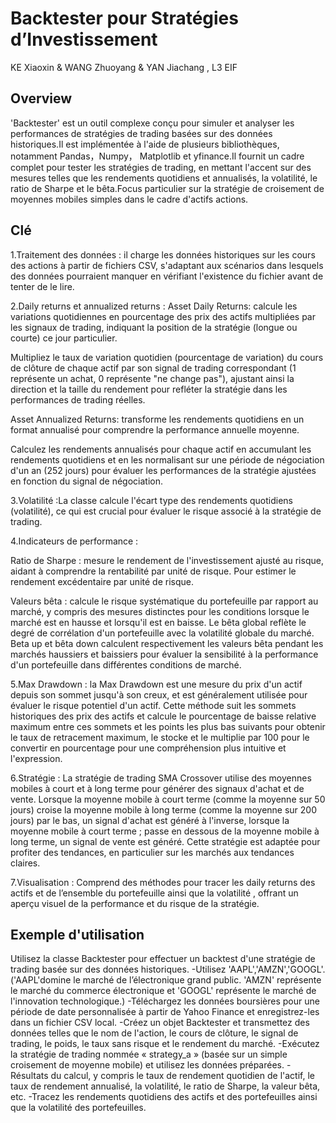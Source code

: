 # Backtester pour Stratégies d’Investissement
KE Xiaoxin & WANG Zhuoyang & YAN Jiachang , L3 EIF
## Overview
'Backtester' est un outil complexe conçu pour simuler et analyser les performances de stratégies de trading basées sur des données historiques.Il est implémentée à l'aide de plusieurs bibliothèques, notamment Pandas，Numpy， Matplotlib et yfinance.Il fournit un cadre complet pour tester les stratégies de trading, en mettant l'accent sur des mesures telles que les rendements quotidiens et annualisés, la volatilité, le ratio de Sharpe et le bêta.Focus particulier sur la stratégie de croisement de moyennes mobiles simples dans le cadre d'actifs actions.

## Clé
1.Traitement des données : il charge les données historiques sur les cours des actions à partir de fichiers CSV, s'adaptant aux scénarios dans lesquels des données pourraient manquer en vérifiant l'existence du fichier avant de tenter de le lire.

2.Daily returns et annualized returns :
Asset Daily Returns: calcule les variations quotidiennes en pourcentage des prix des actifs multipliées par les signaux de trading, indiquant la position de la stratégie (longue ou courte) ce jour particulier.

Multipliez le taux de variation quotidien (pourcentage de variation) du cours de clôture de chaque actif par son signal de trading correspondant (1 représente un achat, 0 représente "ne change pas"), ajustant ainsi la direction et la taille du rendement pour refléter la stratégie dans les performances de trading réelles.

Asset Annualized Returns: transforme les rendements quotidiens en un format annualisé pour comprendre la performance annuelle moyenne.

Calculez les rendements annualisés pour chaque actif en accumulant les rendements quotidiens et en les normalisant sur une période de négociation d'un an (252 jours) pour évaluer les performances de la stratégie ajustées en fonction du signal de négociation.

3.Volatilité :La classe calcule l'écart type des rendements quotidiens (volatilité), ce qui est crucial pour évaluer le risque associé à la stratégie de trading.

4.Indicateurs de performance :

Ratio de Sharpe : mesure le rendement de l'investissement ajusté au risque, aidant à comprendre la rentabilité par unité de risque.
Pour estimer le rendement excédentaire par unité de risque.

Valeurs bêta : calcule le risque systématique du portefeuille par rapport au marché, y compris des mesures distinctes pour les conditions lorsque le marché est en hausse et lorsqu'il est en baisse.
Le bêta global reflète le degré de corrélation d'un portefeuille avec la volatilité globale du marché. Beta up et bêta down calculent respectivement les valeurs bêta pendant les marchés haussiers et baissiers pour évaluer la sensibilité à la performance d'un portefeuille dans différentes conditions de marché.

5.Max Drawdown :
la Max Drawdown est une mesure du prix d'un actif depuis son sommet jusqu'à son creux, et est généralement utilisée pour évaluer le risque potentiel d'un actif. Cette méthode suit les sommets historiques des prix des actifs et calcule le pourcentage de baisse relative maximum entre ces sommets et les points les plus bas suivants pour obtenir le taux de retracement maximum, le stocke et le multiplie par 100 pour le convertir en pourcentage pour une compréhension plus intuitive et l'expression.

6.Stratégie :
La stratégie de trading SMA Crossover utilise des moyennes mobiles à court et à long terme pour générer des signaux d'achat et de vente. Lorsque la moyenne mobile à court terme (comme la moyenne sur 50 jours) croise la moyenne mobile à long terme (comme la moyenne sur 200 jours) par le bas, un signal d'achat est généré à l'inverse, lorsque la moyenne mobile à court terme ; passe en dessous de la moyenne mobile à long terme, un signal de vente est généré. Cette stratégie est adaptée pour profiter des tendances, en particulier sur les marchés aux tendances claires.

7.Visualisation :
Comprend des méthodes pour tracer les daily returns des actifs et de l’ensemble du portefeuille ainsi que la volatilité , offrant un aperçu visuel de la performance et du risque de la stratégie.

## Exemple d'utilisation 
Utilisez la classe Backtester pour effectuer un backtest d'une stratégie de trading basée sur des données historiques.
-Utilisez 'AAPL','AMZN','GOOGL'.('AAPL'domine le marché de l’électronique grand public. 'AMZN' représente le marché du commerce électronique et 'GOOGL' représente le marché de l'innovation technologique.)
-Téléchargez les données boursières pour une période de date personnalisée à partir de Yahoo Finance et enregistrez-les dans un fichier CSV local.
-Créez un objet Backtester et transmettez des données telles que le nom de l'action, le cours de clôture, le signal de trading, le poids, le taux sans risque et le rendement du marché.
-Exécutez la stratégie de trading nommée « strategy_a » (basée sur un simple croisement de moyenne mobile) et utilisez les données préparées.
-Résultats du calcul, y compris le taux de rendement quotidien de l'actif, le taux de rendement annualisé, la volatilité, le ratio de Sharpe, la valeur bêta, etc.
-Tracez les rendements quotidiens des actifs et des portefeuilles ainsi que la volatilité des portefeuilles.

